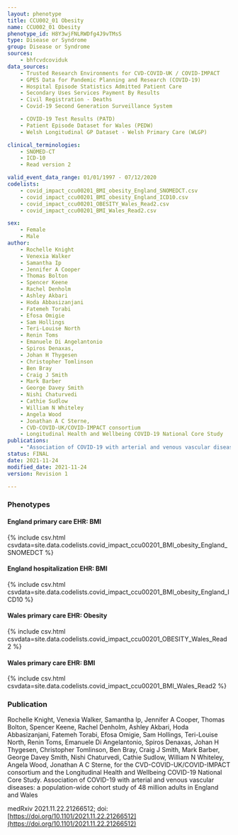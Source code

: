 ```yaml
---
layout: phenotype
title: CCU002_01 Obesity
name: CCU002_01 Obesity
phenotype_id: H8Y3wjFNLRWDfg4J9vTMsS
type: Disease or Syndrome
group: Disease or Syndrome
sources:
    - bhfcvdcoviduk
data_sources:
    - Trusted Research Environments for CVD-COVID-UK / COVID-IMPACT
    - GPES Data for Pandemic Planning and Research (COVID-19)
    - Hospital Episode Statistics Admitted Patient Care
    - Secondary Uses Services Payment By Results
    - Civil Registration - Deaths
    - Covid-19 Second Generation Surveillance System

    - COVID-19 Test Results (PATD)
    - Patient Episode Dataset for Wales (PEDW)
    - Welsh Longitudinal GP Dataset - Welsh Primary Care (WLGP)

clinical_terminologies:
    - SNOMED-CT
    - ICD-10
    - Read version 2

valid_event_data_range: 01/01/1997 - 07/12/2020
codelists: 
    - covid_impact_ccu00201_BMI_obesity_England_SNOMEDCT.csv
    - covid_impact_ccu00201_BMI_obesity_England_ICD10.csv
    - covid_impact_ccu00201_OBESITY_Wales_Read2.csv
    - covid_impact_ccu00201_BMI_Wales_Read2.csv

sex:
    - Female
    - Male
author: 
    - Rochelle Knight
    - Venexia Walker
    - Samantha Ip
    - Jennifer A Cooper
    - Thomas Bolton
    - Spencer Keene
    - Rachel Denholm
    - Ashley Akbari
    - Hoda Abbasizanjani
    - Fatemeh Torabi
    - Efosa Omigie
    - Sam Hollings
    - Teri-Louise North
    - Renin Toms
    - Emanuele Di Angelantonio
    - Spiros Denaxas,
    - Johan H Thygesen
    - Christopher Tomlinson
    - Ben Bray
    - Craig J Smith
    - Mark Barber
    - George Davey Smith
    - Nishi Chaturvedi
    - Cathie Sudlow
    - William N Whiteley
    - Angela Wood
    - Jonathan A C Sterne,
    - CVD-COVID-UK/COVID-IMPACT consortium 
    - Longitudinal Health and Wellbeing COVID-19 National Core Study
publications:
    - "Association of COVID-19 with arterial and venous vascular diseases: a population-wide cohort study of 48 million adults in England and Wales."
status: FINAL
date: 2021-11-24
modified_date: 2021-11-24
version: Revision 1

---
```


### Phenotypes

#### England primary care EHR: BMI 
{% include csv.html csvdata=site.data.codelists.covid_impact_ccu00201_BMI_obesity_England_SNOMEDCT %}
#### England hospitalization EHR: BMI 
{% include csv.html csvdata=site.data.codelists.covid_impact_ccu00201_BMI_obesity_England_ICD10 %}
#### Wales primary care EHR: Obesity 
{% include csv.html csvdata=site.data.codelists.covid_impact_ccu00201_OBESITY_Wales_Read2 %}
#### Wales primary care EHR: BMI 
{% include csv.html csvdata=site.data.codelists.covid_impact_ccu00201_BMI_Wales_Read2 %}


### Publication

Rochelle Knight, Venexia Walker, Samantha Ip, Jennifer A Cooper, Thomas Bolton, Spencer Keene, Rachel Denholm, Ashley Akbari, Hoda Abbasizanjani, Fatemeh Torabi, Efosa Omigie, Sam Hollings, Teri-Louise North, Renin Toms, Emanuele Di Angelantonio, Spiros Denaxas, Johan H Thygesen, Christopher Tomlinson, Ben Bray, Craig J Smith, Mark Barber, George Davey Smith, Nishi Chaturvedi, Cathie Sudlow, William N Whiteley, Angela Wood, Jonathan A C Sterne, for the CVD-COVID-UK/COVID-IMPACT consortium and the Longitudinal Health and Wellbeing COVID-19 National Core Study. Association of COVID-19 with arterial and venous vascular diseases: a population-wide cohort study of 48 million adults in England and Wales

medRxiv 2021.11.22.21266512; doi: [https://doi.org/10.1101/2021.11.22.21266512](https://doi.org/10.1101/2021.11.22.21266512)

